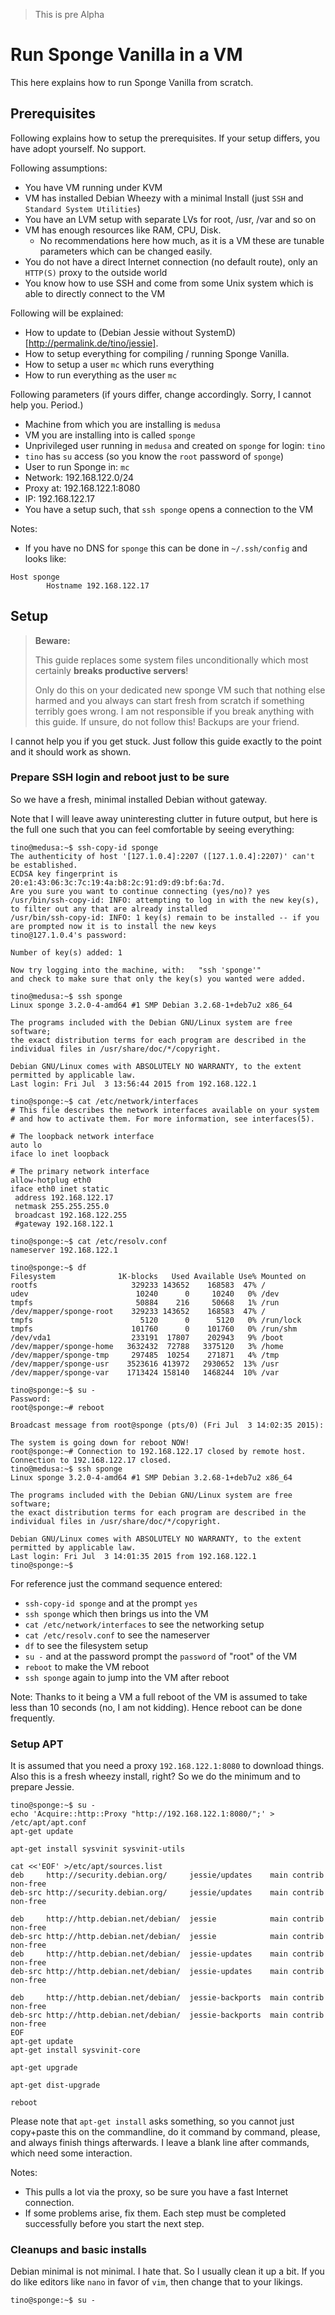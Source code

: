 > This is pre Alpha

# Run Sponge Vanilla in a VM

This here explains how to run Sponge Vanilla from scratch.

## Prerequisites

Following explains how to setup the prerequisites.  If your setup differs, you have adopt yourself.  No support.

Following assumptions:

- You have VM running under KVM
- VM has installed Debian Wheezy with a minimal Install (just `SSH` and `Standard System Utilities`)
- You have an LVM setup with separate LVs for root, /usr, /var and so on
- VM has enough resources like RAM, CPU, Disk.
  - No recommendations here how much, as it is a VM these are tunable parameters which can be changed easily.
- You do not have a direct Internet connection (no default route), only an `HTTP(S)` proxy to the outside world
- You know how to use SSH and come from some Unix system which is able to directly connect to the VM

Following will be explained:

- How to update to (Debian Jessie without SystemD)[http://permalink.de/tino/jessie].
- How to setup everything for compiling / running Sponge Vanilla.
- How to setup a user `mc` which runs everything
- How to run everything as the user `mc`

Following parameters (if yours differ, change accordingly.  Sorry, I cannot help you.  Period.)

- Machine from which you are installing is `medusa`
- VM you are installing into is called `sponge`
- Unprivileged user running in `medusa` and created on `sponge` for login: `tino`
- `tino` has `su` access (so you know the `root` password of `sponge`)
- User to run Sponge in: `mc`
- Network: 192.168.122.0/24
- Proxy at: 192.168.122.1:8080
- IP: 192.168.122.17
- You have a setup such, that `ssh sponge` opens a connection to the VM

Notes:
- If you have no DNS for `sponge` this can be done in `~/.ssh/config` and looks like:
```
Host sponge
        Hostname 192.168.122.17
```


## Setup

> **Beware:**
>
> This guide replaces some system files unconditionally which most certainly **breaks productive servers**!
>
> Only do this on your dedicated new sponge VM such that nothing else harmed and you always can start fresh from scratch if something terribly goes wrong.
> I am not responsible if you break anything with this guide.  If unsure, do not follow this!  Backups are your friend.

I cannot help you if you get stuck.  Just follow this guide exactly to the point and it should work as shown.


### Prepare SSH login and reboot just to be sure

So we have a fresh, minimal installed Debian without gateway.

Note that I will leave away uninteresting clutter in future output, but here is the full one such that you can feel comfortable by seeing everything:

```
tino@medusa:~$ ssh-copy-id sponge
The authenticity of host '[127.1.0.4]:2207 ([127.1.0.4]:2207)' can't be established.
ECDSA key fingerprint is 20:e1:43:06:3c:7c:19:4a:b8:2c:91:d9:d9:bf:6a:7d.
Are you sure you want to continue connecting (yes/no)? yes
/usr/bin/ssh-copy-id: INFO: attempting to log in with the new key(s), to filter out any that are already installed
/usr/bin/ssh-copy-id: INFO: 1 key(s) remain to be installed -- if you are prompted now it is to install the new keys
tino@127.1.0.4's password: 

Number of key(s) added: 1

Now try logging into the machine, with:   "ssh 'sponge'"
and check to make sure that only the key(s) you wanted were added.

tino@medusa:~$ ssh sponge
Linux sponge 3.2.0-4-amd64 #1 SMP Debian 3.2.68-1+deb7u2 x86_64

The programs included with the Debian GNU/Linux system are free software;
the exact distribution terms for each program are described in the
individual files in /usr/share/doc/*/copyright.

Debian GNU/Linux comes with ABSOLUTELY NO WARRANTY, to the extent
permitted by applicable law.
Last login: Fri Jul  3 13:56:44 2015 from 192.168.122.1

tino@sponge:~$ cat /etc/network/interfaces 
# This file describes the network interfaces available on your system
# and how to activate them. For more information, see interfaces(5).

# The loopback network interface
auto lo
iface lo inet loopback

# The primary network interface
allow-hotplug eth0
iface eth0 inet static
 address 192.168.122.17
 netmask 255.255.255.0
 broadcast 192.168.122.255
 #gateway 192.168.122.1

tino@sponge:~$ cat /etc/resolv.conf 
nameserver 192.168.122.1

tino@sponge:~$ df
Filesystem              1K-blocks   Used Available Use% Mounted on
rootfs                     329233 143652    168583  47% /
udev                        10240      0     10240   0% /dev
tmpfs                       50884    216     50668   1% /run
/dev/mapper/sponge-root    329233 143652    168583  47% /
tmpfs                        5120      0      5120   0% /run/lock
tmpfs                      101760      0    101760   0% /run/shm
/dev/vda1                  233191  17807    202943   9% /boot
/dev/mapper/sponge-home   3632432  72788   3375120   3% /home
/dev/mapper/sponge-tmp     297485  10254    271871   4% /tmp
/dev/mapper/sponge-usr    3523616 413972   2930652  13% /usr
/dev/mapper/sponge-var    1713424 158140   1468244  10% /var

tino@sponge:~$ su -
Password: 
root@sponge:~# reboot

Broadcast message from root@sponge (pts/0) (Fri Jul  3 14:02:35 2015):

The system is going down for reboot NOW!
root@sponge:~# Connection to 192.168.122.17 closed by remote host.
Connection to 192.168.122.17 closed.
tino@medusa:~$ ssh sponge
Linux sponge 3.2.0-4-amd64 #1 SMP Debian 3.2.68-1+deb7u2 x86_64

The programs included with the Debian GNU/Linux system are free software;
the exact distribution terms for each program are described in the
individual files in /usr/share/doc/*/copyright.

Debian GNU/Linux comes with ABSOLUTELY NO WARRANTY, to the extent
permitted by applicable law.
Last login: Fri Jul  3 14:01:35 2015 from 192.168.122.1
tino@sponge:~$ 
```

For reference just the command sequence entered:
- `ssh-copy-id sponge` and at the prompt `yes`
- `ssh sponge` which then brings us into the VM
- `cat /etc/network/interfaces` to see the networking setup
- `cat /etc/resolv.conf` to see the nameserver
- `df` to see the filesystem setup
- `su -` and at the password prompt the `password` of "root" of the VM
- `reboot` to make the VM reboot
- `ssh sponge` again to jump into the VM after reboot

Note:  Thanks to it being a VM a full reboot of the VM is assumed to take less than 10 seconds (no, I am not kidding).  Hence reboot can be done frequently.

### Setup APT

It is assumed that you need a proxy `192.168.122.1:8080` to download things.  Also this is a fresh wheezy install, right?  So we do the minimum and to prepare Jessie.

```
tino@sponge:~$ su -
echo 'Acquire::http::Proxy "http://192.168.122.1:8080/";' > /etc/apt/apt.conf
apt-get update

apt-get install sysvinit sysvinit-utils

cat <<'EOF' >/etc/apt/sources.list
deb     http://security.debian.org/     jessie/updates    main contrib non-free
deb-src http://security.debian.org/     jessie/updates    main contrib non-free

deb     http://http.debian.net/debian/  jessie            main contrib non-free
deb-src http://http.debian.net/debian/  jessie            main contrib non-free
deb     http://http.debian.net/debian/  jessie-updates    main contrib non-free
deb-src http://http.debian.net/debian/  jessie-updates    main contrib non-free

deb     http://http.debian.net/debian/  jessie-backports  main contrib non-free
deb-src http://http.debian.net/debian/  jessie-backports  main contrib non-free
EOF
apt-get update
apt-get install sysvinit-core

apt-get upgrade

apt-get dist-upgrade

reboot
```

Please note that `apt-get install` asks something, so you cannot just copy+paste this on the commandline, do it command by command, please, and always finish things afterwards.  I leave a blank line after commands, which need some interaction.

Notes:

- This pulls a lot via the proxy, so be sure you have a fast Internet connection.
- If some problems arise, fix them.  Each step must be completed successfully before you start the next step.


### Cleanups and basic installs

Debian minimal is not minimal.  I hate that.  So I usually clean it up a bit.  If you do like editors like `nano` in favor of `vim`, then change that to your likings.

```
tino@sponge:~$ su -

